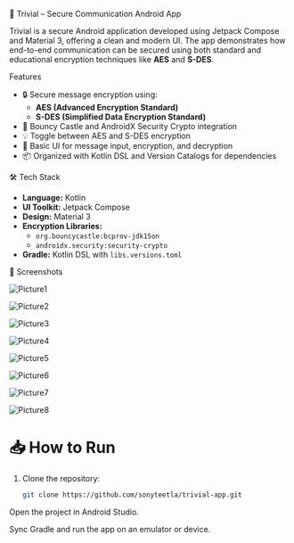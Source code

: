 🔐 Trivial – Secure Communication Android App

Trivial is a secure Android application developed using Jetpack Compose and Material 3, offering a clean and modern UI. The app demonstrates how end-to-end communication can be secured using both standard and educational encryption techniques like **AES** and **S-DES**.

 Features

- 🔒 Secure message encryption using:
  - **AES (Advanced Encryption Standard)**
  - **S-DES (Simplified Data Encryption Standard)**
- 🔐 Bouncy Castle and AndroidX Security Crypto integration
- 💡 Toggle between AES and S-DES encryption
- 🧪 Basic UI for message input, encryption, and decryption
- 📦 Organized with Kotlin DSL and Version Catalogs for dependencies


🛠️ Tech Stack

- **Language:** Kotlin
- **UI Toolkit:** Jetpack Compose
- **Design:** Material 3
- **Encryption Libraries:** 
  - `org.bouncycastle:bcprov-jdk15on`
  - `androidx.security:security-crypto`
- **Gradle:** Kotlin DSL with `libs.versions.toml`

📸 Screenshots

![Picture1](https://github.com/user-attachments/assets/8958b0c7-68a5-40a2-ab5e-63a09333cc64)


![Picture2](https://github.com/user-attachments/assets/a955601f-04d9-4699-a9a9-2f858e9463ce)



![Picture3](https://github.com/user-attachments/assets/a52a26f8-599a-4259-a303-d82230206df9)


![Picture4](https://github.com/user-attachments/assets/0a409332-40c5-48a4-bec8-163573af6762)


![Picture5](https://github.com/user-attachments/assets/626d0377-1484-4e7b-a084-dd4529ebdb6d)


![Picture6](https://github.com/user-attachments/assets/fb28c461-8c3e-4eea-899f-dcc5c8942d83)


![Picture7](https://github.com/user-attachments/assets/d7fce479-ce5f-42e7-8719-a283dea70b67)


![Picture8](https://github.com/user-attachments/assets/167dad15-4e2e-41c1-8643-295ec5cecc74)


# 📥 How to Run

1. Clone the repository:
   ```bash
   git clone https://github.com/sonyteetla/trivial-app.git
Open the project in Android Studio.

Sync Gradle and run the app on an emulator or device.


